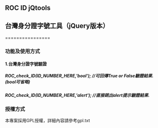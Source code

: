 ## ROC ID jQtools
## 台灣身分證字號工具（jQuery版本）
================
### 功能及使用方式

#### 1.台灣身分證字號驗證
##### ROC_check_ID(ID_NUMBER_HERE,'bool'); //可回傳True or False驗證結果.(bool可省略)
##### ROC_check_ID(ID_NUMBER_HERE,'alert'); //直接跳出alert提示驗證結果.

### 授權方式
本專案採用GPL授權，詳細內容請參考gpl.txt